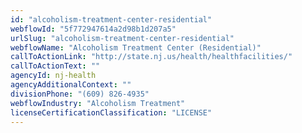 ```yaml
---
id: "alcoholism-treatment-center-residential"
webflowId: "5f772947614a2d98b1d207a5"
urlSlug: "alcoholism-treatment-center-residential"
webflowName: "Alcoholism Treatment Center (Residential)"
callToActionLink: "http://state.nj.us/health/healthfacilities/"
callToActionText: ""
agencyId: nj-health
agencyAdditionalContext: ""
divisionPhone: "(609) 826-4935"
webflowIndustry: "Alcoholism Treatment"
licenseCertificationClassification: "LICENSE"
---
```

